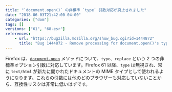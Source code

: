 ```yaml
---
title: "`document.open()` の非標準 `type` 引数対応が廃止されました"
date: "2018-06-03T21:42:00-04:00"
categories: ["dom"]
tags: []
versions: ["61", "68-esr"]
references:
    - url: "https://bugzilla.mozilla.org/show_bug.cgi?id=1444872"
      title: "Bug 1444872 - Remove processing for document.open()'s type parameter"
---
```

Firefox は、[`document.open`](https://developer.mozilla.org/docs/Web/API/Document/open) メソッドについて、`type`、`replace` という 2 つの非標準オプション引数に対応しています。Firefox 61 以降、`type` は無視され、常に `text/html` が新たに開かれたドキュメントの MIME タイプとして使われるようになります。これらの引数には他のどのブラウザーも対応していないことから、互換性リスクは非常に低いはずです。
